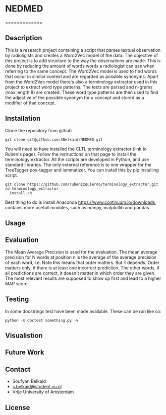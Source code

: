 # NEDMED
=============

Description
----------
This is a research project containing a script that parses textual observation by radioligists and creates a Word2Vec model of the data. The objective of this project is to add structure to the way the observations are made. This is done by reducing the amount of words words a radiologist can use when referring to the same concept. The Word2Vec model is used to find words that 
occur in similar context and are regarded as possible synonyms. 
Apart from the Word2Vec model there's also a terminology extractor used in this project to extract word type patterns. 
The texts are parsed and n-grams (max length 8) are created. These word type patterns are then used to find the adjective of the possible synonym for a concept and stored as a modifier of that concept. 

Installation
-----------
Clone the repository from github

````shell
git clone git@github.com:SBelkaid/NEDMED.git
````
You will need to have installed the CLTL terminology extractor (link to Ruben's page). Follow the instructions on that page to install the terminology extractor. All the scripts are developed in Python, and use standard libraries. The only external
reference is to one wrapper for the TreeTagger pos-tagger and lemmatizer. You can install this by pip installing 
script.
```shell
git clone https://github.com/rubenIzquierdo/terminology_extractor.git
cd terminology_extractor
. install.sh
```

Best thing to do is install Anaconda https://www.continuum.io/downloads, contains more usefull modules, such as numpy, matplotlib and pandas. 

Usage
-----



Evaluation
-------------
The Mean Average Precision is used for the evaluation. The mean average precision for N words at position n is the average of the average precision of each word, i.e. Note this means that order matters. But it depends. Order matters only, if there is at least one incorrect prediction. The other words, if all predictions are correct, it doesn't matter in which order they are given. The most relevant results are supposed to show up first and lead to a higher MAP score


Testing
-------------
In some docstrings test have been made available. These can be run like so: 

```shell 
python -m doctest something.py -v
```

Visualistion
-------------


Future Work
------------


Contact
------

* Soufyan Belkaid
* s.belkaid@student.vu.nl
* Vrije University of Amsterdam

License
------
